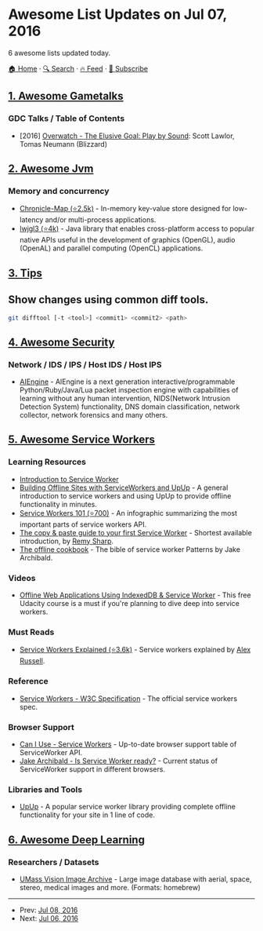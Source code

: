 # Awesome List Updates on Jul 07, 2016

6 awesome lists updated today.

[🏠 Home](/README.md) · [🔍 Search](https://www.trackawesomelist.com/search/) · [🔥 Feed](https://www.trackawesomelist.com/rss.xml) · [📮 Subscribe](https://trackawesomelist.us17.list-manage.com/subscribe?u=d2f0117aa829c83a63ec63c2f&id=36a103854c)



## [1. Awesome Gametalks](/content/hzoo/awesome-gametalks/README.md)

### GDC Talks / Table of Contents

*   \[2016] [Overwatch - The Elusive Goal: Play by Sound](https://www.youtube.com/watch?v=zF_jcrTCMsA): Scott Lawlor, Tomas Neumann (Blizzard)

## [2. Awesome Jvm](/content/deephacks/awesome-jvm/README.md)

### Memory and concurrency

*   [Chronicle-Map (⭐2.5k)](https://github.com/OpenHFT/Chronicle-Map) - In-memory key-value store designed for low-latency and/or multi-process applications.
*   [lwjgl3 (⭐4k)](https://github.com/LWJGL/lwjgl3) - Java library that enables cross-platform access to popular native APIs useful in the development of graphics (OpenGL), audio (OpenAL) and parallel computing (OpenCL) applications.

## [3. Tips](/content/git-tips/tips/README.md)

## Show changes using common diff tools.

```sh
git difftool [-t <tool>] <commit1> <commit2> <path>
```

## [4. Awesome Security](/content/sbilly/awesome-security/README.md)

### Network / IDS / IPS / Host IDS / Host IPS

*   [AIEngine](https://bitbucket.org/camp0/aiengine) - AIEngine is a next generation interactive/programmable Python/Ruby/Java/Lua packet inspection engine with capabilities of learning without any human intervention, NIDS(Network Intrusion Detection System) functionality, DNS domain classification, network collector, network forensics and many others.

## [5. Awesome Service Workers](/content/TalAter/awesome-service-workers/README.md)

### Learning Resources

*   [Introduction to Service Worker](http://www.html5rocks.com/en/tutorials/service-worker/introduction/)
*   [Building Offline Sites with ServiceWorkers and UpUp](https://dev.opera.com/articles/offline-with-upup-service-workers/) - A general introduction to service workers and using UpUp to provide offline functionality in minutes.
*   [Service Workers 101 (⭐700)](https://github.com/delapuente/service-workers-101) - An infographic summarizing the most important parts of service workers API.
*   [The copy & paste guide to your first Service Worker](https://remysharp.com/2016/03/22/the-copy--paste-guide-to-your-first-service-worker) - Shortest available introduction, by [Remy Sharp](https://github.com/remy).
*   [The offline cookbook](https://jakearchibald.com/2014/offline-cookbook/) - The bible of service worker Patterns by Jake Archibald.

### Videos

*   [Offline Web Applications Using IndexedDB & Service Worker](https://www.udacity.com/course/offline-web-applications--ud899) - This free Udacity course is a must if you're planning to dive deep into service workers.

### Must Reads

*   [Service Workers Explained (⭐3.6k)](https://github.com/slightlyoff/ServiceWorker/blob/master/explainer.md) - Service workers explained by [Alex Russell](https://github.com/slightlyoff).

### Reference

*   [Service Workers - W3C Specification](https://www.w3.org/TR/service-workers/) - The official service workers spec.

### Browser Support

*   [Can I Use - Service Workers](http://caniuse.com/#feat=serviceworkers) - Up-to-date browser support table of ServiceWorker API.
*   [Jake Archibald - Is Service Worker ready?](https://jakearchibald.github.io/isserviceworkerready/) - Current status of ServiceWorker support in different browsers.

### Libraries and Tools

*   [UpUp](http://upup.rocks/) - A popular service worker library providing complete offline functionality for your site in 1 line of code.

## [6. Awesome Deep Learning](/content/ChristosChristofidis/awesome-deep-learning/README.md)

### Researchers / Datasets

*   [UMass Vision Image Archive](http://vis-www.cs.umass.edu/\~vislib/) - Large image database with aerial, space, stereo, medical images and more. (Formats: homebrew)

---

- Prev: [Jul 08, 2016](/content/2016/07/08/README.md)
- Next: [Jul 06, 2016](/content/2016/07/06/README.md)